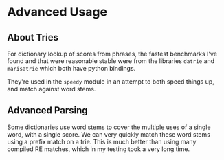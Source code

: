 Advanced Usage
==============

About Tries
-----------

For dictionary lookup of scores from phrases, the fastest benchmarks I've found and that were reasonable stable were from the libraries `datrie` and `marisatrie` which both have python bindings.

They're used in the `speedy` module in an attempt to both speed things up, and match against word stems.

Advanced Parsing
----------------

Some dictionaries use word stems to cover the multiple uses of a single word, with a single score.
We can very quickly match these word stems using a prefix match on a trie.
This is much better than using many compiled RE matches, which in my testing took a very long time.
